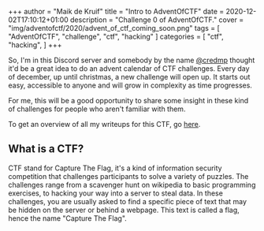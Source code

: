 +++
author = "Maik de Kruif"
title = "Intro to AdventOfCTF"
date = 2020-12-02T17:10:12+01:00
description = "Challenge 0 of AdventOfCTF."
cover = "img/adventofctf/2020/advent_of_ctf_coming_soon.png"
tags = [
    "AdventOfCTF",
    "challenge",
    "ctf",
    "hacking"
]
categories = [
    "ctf",
    "hacking",
]
+++

So, I'm in this Discord server and somebody by the name [@credmp](https://twitter.com/credmp) thought it'd be a great idea to do an advent calendar of CTF challenges. Every day of december, up until christmas, a new challenge will open up. It starts out easy, accessible to anyone and will grow in complexity as time progresses.

For me, this will be a good opportunity to share some insight in these kind of challenges for people who aren't familiar with them.

To get an overview of all my writeups for this CTF, go [here](/tags/adventofctf/).

## What is a CTF?

CTF stand for Capture The Flag, it's a kind of information security competition that challenges participants to solve a variety of puzzles. The challenges range from a scavenger hunt on wikipedia to basic programming exercises, to hacking your way into a server to steal data. In these challenges, you are usually asked to find a specific piece of text that may be hidden on the server or behind a webpage. This text is called a flag, hence the name "Capture The Flag".
